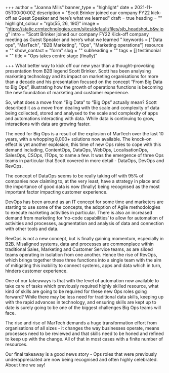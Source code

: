 +++
author = "Joanna Mills"
banner_type = "highlight"
date = 2021-11-05T00:00:00Z
description = "Scott Brinker joined our company FY22 kick-off as Guest Speaker and here’s what we learned"
draft = true
heading = ""
highlight_colour = "rgb(55, 26, 190)"
image = "https://static.crmtechnologies.com/sites/default/files/sjb_headshot_b&w.jpg"
intro = "Scott Brinker joined our company FY22 Kick-off company meeting as Guest Speaker and here’s what we learned "
keywords = ["Data ops", "MarTech", "B2B Marketing", "Ops", "Marketing operations"]
resource = ""
show_contact = "form"
slug = ""
subheading = ""
tags = []
testimonial = ""
title = "Ops takes centre stage (finally)"

+++
What better way to kick off our new year than a thought-provoking presentation from B2B legend Scott Brinker. Scott has been analysing marketing technology and its impact on marketing organisations for more than a decade and his presentation focused on the concept “From Big Data to Big Ops”, illustrating how the growth of operations functions is becoming the new foundation of marketing and customer experience.

So, what does a move from “Big Data” to “Big Ops” actually mean? Scott described it as a move from dealing with the scale and complexity of data being collected, stored and analysed to the scale and complexity of apps and automations interacting with data. While data is continuing to grow, interactions with data are growing faster.

The need for Big Ops is a result of the explosion of MarTech over the last 10 years, with a whopping 8,000+ solutions now available. The knock-on effect is yet another explosion, this time of new Ops roles to cope with this demand including, ContentOps, DataOps, WebOps, LocalisationOps, SalesOps, CSOps, ITOps, to name a few. It was the emergence of three Ops teams in particular that Scott covered in more detail - DataOps, DevOps and RevOps.

The concept of DataOps seems to be really taking off with 95% of companies now claiming to, at the very least, have a strategy in place and the importance of good data is now (finally) being recognised as the most important factor impacting customer experience.

DevOps has been around as an IT concept for some time and marketers are starting to use some of the concepts, the adoption of Agile methodologies to execute marketing activities in particular. There is also an increased demand from marketing for ‘no-code capabilities’ to allow for automation of activities and processes, augmentation and analysis of data and connection with other tools and data.

RevOps is not a new concept, but is finally gaining momentum, especially in B2B. Misaligned systems, data and processes are commonplace within traditional Sales, Marketing and Customer Service teams, as are siloed teams operating in isolation from one another. Hence the rise of RevOps, which brings together these three functions into a single team with the aim of mitigating this inability to connect systems, apps and data which in turn, hinders customer experience.

One of our takeaways is that with the level of automation now available to take care of tasks which previously required highly skilled resource, what kind of skills are going to be required for these new Ops roles going forward? While there may be less need for traditional data skills, keeping up with the rapid advances in technology, and ensuring skills are kept up to date is surely going to be one of the biggest challenges Big Ops teams will face.

The rise and rise of MarTech demands a huge transformation effort from organisations of all sizes - it changes the way businesses operate, means processes need to be reviewed and that skills need to be honed and refined to keep up with the change. All of that in most cases with a finite number of resources.

Our final takeaway is a good news story - Ops roles that were previously underappreciated are now being recognised and often highly celebrated. About time we say!
